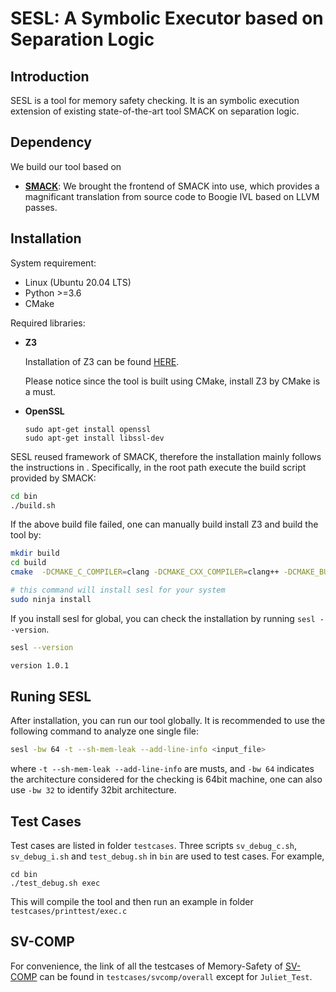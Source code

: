 # SESL: A Symbolic Executor based on Separation Logic

## Introduction

SESL is a tool for memory safety checking. It is an symbolic execution extension of existing state-of-the-art tool SMACK on separation logic. 

## Dependency

We build our tool based on 

- **[SMACK](https://smackers.github.io/)**: We brought the frontend of SMACK into use, which provides a magnificant translation from source code to Boogie IVL based on LLVM passes.



## Installation

System requirement: 
- Linux (Ubuntu 20.04 LTS)
- Python >=3.6
- CMake


Required libraries:

- **Z3**

    Installation of Z3 can be found [HERE](https://github.com/Z3Prover/z3/blob/master/README-CMake.md). 

    Please notice since the tool is built using CMake, install Z3 by CMake is a must.
    
- **OpenSSL**

    ```
    sudo apt-get install openssl
    sudo apt-get install libssl-dev
    ```

SESL reused framework of SMACK, therefore the installation mainly follows the instructions in . Specifically, in the root path execute the build script provided by SMACK:

```sh
cd bin
./build.sh
```

If the above build file failed, one can manually build install Z3 and build the tool by:
```sh
mkdir build
cd build
cmake  -DCMAKE_C_COMPILER=clang -DCMAKE_CXX_COMPILER=clang++ -DCMAKE_BUILD_TYPE=Debug .. -G Ninja

# this command will install sesl for your system
sudo ninja install
```

If you install sesl for global, you can check the installation by running `sesl --version`.
```sh
sesl --version

version 1.0.1
```

## Runing SESL

After installation, you can run our tool globally. It is recommended to use the following command to analyze one single file:
```sh
sesl -bw 64 -t --sh-mem-leak --add-line-info <input_file>
```
where `-t --sh-mem-leak --add-line-info` are musts, and `-bw 64` indicates the architecture considered for the checking is 64bit machine, one can also use `-bw 32` to identify 32bit architecture.


## Test Cases

Test cases are listed in folder ```testcases```. Three scripts `sv_debug_c.sh`, `sv_debug_i.sh` and `test_debug.sh` in `bin` are used to test cases. For example,

```
cd bin
./test_debug.sh exec
```
This will compile the tool and then run an example in folder ```testcases/printtest/exec.c```

## SV-COMP

For convenience, the link of all the testcases of Memory-Safety of [SV-COMP](https://sv-comp.sosy-lab.org/2022/) can be found in `testcases/svcomp/overall` except for `Juliet_Test`. 
